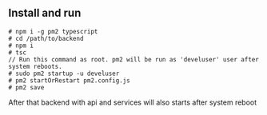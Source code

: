 ## Install and run
```
# npm i -g pm2 typescript
# cd /path/to/backend
# npm i
# tsc
// Run this command as root. pm2 will be run as 'develuser' user after system reboots.
# sudo pm2 startup -u develuser
# pm2 startOrRestart pm2.config.js
# pm2 save
```
After that backend with api and services will also starts after system reboot